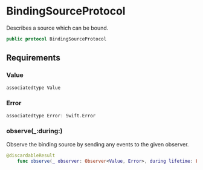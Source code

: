 # BindingSourceProtocol

Describes a source which can be bound.

``` swift
public protocol BindingSourceProtocol 
```

## Requirements

### Value

``` swift
associatedtype Value
```

### Error

``` swift
associatedtype Error: Swift.Error
```

### observe(\_:​during:​)

Observe the binding source by sending any events to the given observer.

``` swift
@discardableResult
	func observe(_ observer: Observer<Value, Error>, during lifetime: Lifetime) -> Disposable?
```
